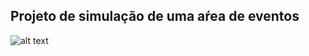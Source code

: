 ## Projeto de simulação de uma aŕea de eventos

![alt text](https://raw.githubusercontent.com/username/projectname/branch/path/to/img.png)
